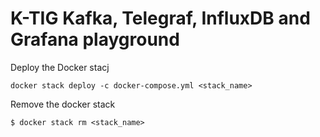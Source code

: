 # K-TIG Kafka, Telegraf, InfluxDB and Grafana playground

Deploy the Docker stacj

    docker stack deploy -c docker-compose.yml <stack_name>

Remove the docker stack

    $ docker stack rm <stack_name>